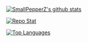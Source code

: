 
<!--
**SmallPepperZ/SmallPepperZ** is a ✨ _special_ ✨ repository because its `README.md` (this file) appears on your GitHub profile.
-->

[![SmallPepperZ's github stats](https://github-readme-stats.vercel.app/api?username=smallpepperz&hide=stars&count_private=true&show_icons=true&theme=tokyonight)](#)

[![Repo Stat](https://github-readme-stats.vercel.app/api/pin/?username=smallpepperz&repo=SachiBotPy-DiscordBot&theme=tokyonight)](https://github.com/SmallPepperZ/SachiBotPy-DiscordBot)

[![Top Languages](https://github-readme-stats.vercel.app/api/top-langs/?username=smallpepperz&theme=tokyonight)]()

